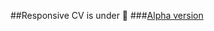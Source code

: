 ##Responsive CV is under :construction:
###[Alpha version](https://sanchoxde1337.github.io/ResponsiveCV/)